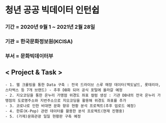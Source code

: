 # 청년 공공 빅데이터 인턴쉽

### 기간 = 2020년 9월 1 ~ 2021년 2월 28일
### 기관 = 한국문화정보원(KCISA)
### 부서 = 문화빅데이터부

## < Project & Task >
    - 1. 웹 크롤링을 통한 Data 구축 : 전국 드라이브 스루 매장 데이터(맥도날드, 롯데리아, 스타벅스 등 7개 브랜드) - 추후 DB화 되어 공식 포털에 올라갈 예정
    - 2. 지오코딩을 통한 온누리 가맹점 위경도 좌표 컬럼 생성 : 기관 DB내의 전국 온누리 가맹점의 도로명주소와 지번주소으로 지오코딩을 활용해 위경도 좌표를 추가
    - 3. 코로나로 인한 비대면 문화 향유 현황 분석 프로젝트(추후 업로드 예정)
    - 4. 한류(K-Pop) 관련 데이터를 활용한 분석 프로젝트(현재 진행중)
    - 5. (가제)문화관광 일일 현황판 구축 예정
